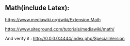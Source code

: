 ## Math(include Latex):

https://www.mediawiki.org/wiki/Extension:Math

https://www.siteground.com/tutorials/mediawiki/math/

And verify it : http://0.0.0.0:4444/index.php/Special:Version

